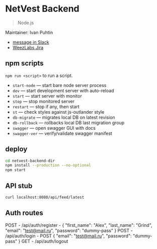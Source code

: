 # NetVest Backend

> Node.js

Maintainer: Ivan Puhtin

* [message in Slack](https://weezlabs.slack.com/messages/@strider/)
* [WeezLabs Jira](https://weezlabs.atlassian.net/secure/ViewProfile.jspa?name=teamfortresslife)

## npm scripts
`npm run <script>` to run a script.

* `start-node` — start bare node server process
* `dev` — start development server with auto-reload
* `start` — start server with monitor
* `stop` — stop monitored server
* `restart` — stop if any, then start
* `st` — check styles against js-outlander style
* `db-migrate` — migrates local DB on latest revision
* `db-rollback` — rollbacks local DB last migration group
* `swagger` — open swagger GUI with docs
* `swagger-ver` — verify/validate swagger manifest

## deploy
```sh
cd netvest-backend-dir
npm install --production --no-optional
npm start
```

## API stub
```sh
curl localhost:8080/api/feed/latest
```

## Auth routes
POST - /api/auth/register - { "first_name": "Alex", "last_name": "Grind", "email": "test@mail.ru", "password": "dummy-pass" }
POST - /api/auth/login - POST { "email": "test@mail.ru", "password": "dummy-pass" }
GET - /api/auth/logout
